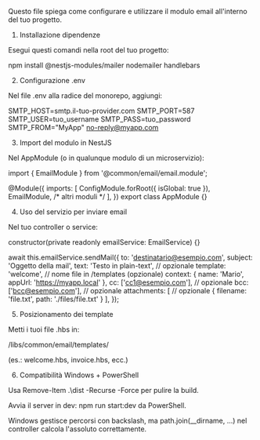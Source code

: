 Questo file spiega come configurare e utilizzare il modulo email all'interno del tuo progetto.

1. Installazione dipendenze

Esegui questi comandi nella root del tuo progetto:

npm install @nestjs-modules/mailer nodemailer handlebars

2. Configurazione .env

Nel file .env alla radice del monorepo, aggiungi:

SMTP_HOST=smtp.il-tuo-provider.com
SMTP_PORT=587
SMTP_USER=tuo_username
SMTP_PASS=tuo_password
SMTP_FROM="MyApp" <no-reply@myapp.com>

3. Import del modulo in NestJS

Nel AppModule (o in qualunque modulo di un microservizio):

import { EmailModule } from '@common/email/email.module';

@Module({
  imports: [
    ConfigModule.forRoot({ isGlobal: true }),
    EmailModule,
    /* altri moduli */
  ],
})
export class AppModule {}

4. Uso del servizio per inviare email

Nel tuo controller o service:

constructor(private readonly emailService: EmailService) {}

await this.emailService.sendMail({
  to: 'destinatario@esempio.com',
  subject: 'Oggetto della mail',
  text: 'Testo in plain-text',         // opzionale
  template: 'welcome',                  // nome file in /templates (opzionale)
  context: { name: 'Mario', appUrl: 'https://myapp.local' },
  cc: ['cc1@esempio.com'],             // opzionale
  bcc: ['bcc@esempio.com'],            // opzionale
  attachments: [                        // opzionale
    { filename: 'file.txt', path: './files/file.txt' }
  ],
});

5. Posizionamento dei template

Metti i tuoi file .hbs in:

/libs/common/email/templates/

(es.: welcome.hbs, invoice.hbs, ecc.)

6. Compatibilità Windows + PowerShell

Usa Remove-Item .\\dist -Recurse -Force per pulire la build.

Avvia il server in dev: npm run start:dev da PowerShell.

Windows gestisce percorsi con backslash, ma path.join(__dirname, ...) nel controller calcola l'assoluto correttamente.